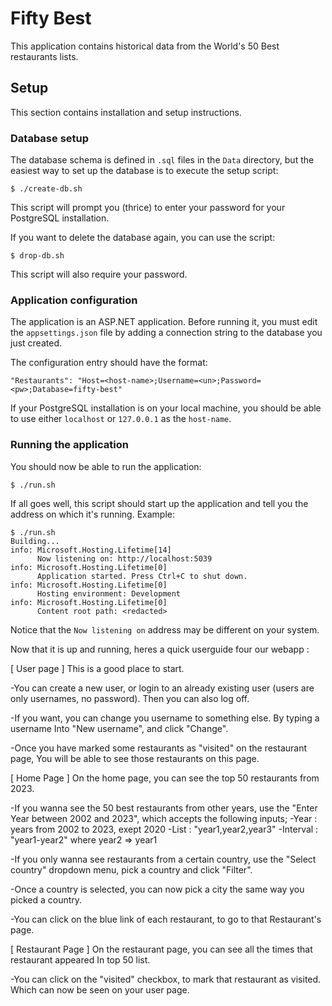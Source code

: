 # Fifty Best

This application contains historical data from the World's 50 Best restaurants lists.

## Setup
This section contains installation and setup instructions.

### Database setup
The database schema is defined in `.sql` files in the `Data` directory, but the easiest way to set up the database is to execute the setup script:

```
$ ./create-db.sh
```

This script will prompt you (thrice) to enter your password for your PostgreSQL installation.

If you want to delete the database again, you can use the script:

```
$ drop-db.sh
```

This script will also require your password.

### Application configuration
The application is an ASP.NET application. Before running it, you must edit the `appsettings.json` file by adding a connection string to the database you just created.

The configuration entry should have the format:

```
"Restaurants": "Host=<host-name>;Username=<un>;Password=<pw>;Database=fifty-best"
```

If your PostgreSQL installation is on your local machine, you should be able to use either `localhost` or `127.0.0.1` as the `host-name`.

### Running the application
You should now be able to run the application:

```
$ ./run.sh
```

If all goes well, this script should start up the application and tell you the address on which it's running. Example:

```
$ ./run.sh
Building...
info: Microsoft.Hosting.Lifetime[14]
      Now listening on: http://localhost:5039
info: Microsoft.Hosting.Lifetime[0]
      Application started. Press Ctrl+C to shut down.
info: Microsoft.Hosting.Lifetime[0]
      Hosting environment: Development
info: Microsoft.Hosting.Lifetime[0]
      Content root path: <redacted>
```

Notice that the `Now listening on` address may be different on your system. 

Now that it is up and running, heres a quick userguide four our webapp :

[ User page ]
This is a good place to start. 

-You can create a new user, or login to an already existing user (users
are only usernames, no password). Then you can also log off.

-If you want, you can change you username to something else. By typing a username 
Into "New username", and click "Change".

-Once you have marked some restaurants as "visited" on the restaurant page,
You will be able to see those restaurants on this page.


[ Home Page ]
On the home page, you can see the top 50 restaurants from 2023.

-If you wanna see the 50 best restaurants from other years, use the 
"Enter Year between 2002 and 2023", which accepts the following inputs;
    -Year     : years from 2002 to 2023, exept 2020
    -List     : "year1,year2,year3"
    -Interval : "year1-year2" where year2 => year1
 
-If you only wanna see restaurants from a certain country, use the 
"Select country" dropdown menu, pick a country and click "Filter".

-Once a country is selected, you can now pick a city the same way
you picked a country.

-You can click on the blue link of each restaurant, to go to that 
Restaurant's page.


[ Restaurant Page ]
On the restaurant page, you can see all the times that restaurant appeared
In top 50 list. 

-You can click on the "visited" checkbox, to mark that restaurant as 
visited. Which can now be seen on your user page.
